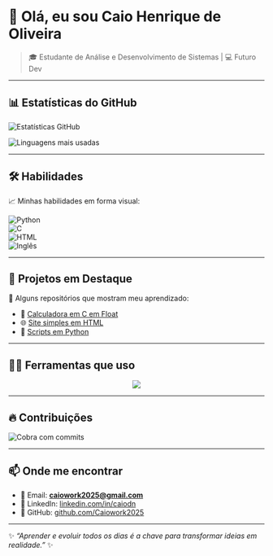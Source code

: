 # 👋 Olá, eu sou Caio Henrique de Oliveira  

> 🎓 Estudante de Análise e Desenvolvimento de Sistemas | 💻 Futuro Dev  

---

## 📊 Estatísticas do GitHub
![Estatísticas GitHub](https://github-readme-stats.vercel.app/api?username=Caiowork2025&show_icons=true&theme=tokyonight)  

![Linguagens mais usadas](https://github-readme-stats.vercel.app/api/top-langs/?username=Caiowork2025&layout=compact&theme=tokyonight)  

---

## 🛠 Habilidades  
📈 Minhas habilidades em forma visual:  

![Python](https://img.shields.io/badge/Python-30%25-blue?style=for-the-badge&logo=python)  
![C](https://img.shields.io/badge/C-30%25-darkblue?style=for-the-badge&logo=c)  
![HTML](https://img.shields.io/badge/HTML-40%25-orange?style=for-the-badge&logo=html5)  
![Inglês](https://img.shields.io/badge/Inglês-Intermediário-green?style=for-the-badge&logo=googletranslate)  

---

## 🚀 Projetos em Destaque
📌 Alguns repositórios que mostram meu aprendizado:  

- 🔢 [Calculadora em C em Float](https://github.com/Caiowork2025/IMC)  
- 🌐 [Site simples em HTML](https://github.com/Caiowork2025/HTML-Site)  
- 🐍 [Scripts em Python](https://github.com/Caiowork2025/Python-Scripts)  

---

## 🧑‍💻 Ferramentas que uso  
<div align="center">
  
<img src="https://skillicons.dev/icons?i=python,c,html,git,github,vscode" />

</div>

---

## 🔥 Contribuições
![Cobra com commits](https://raw.githubusercontent.com/Caiowork2025/Caiowork2025/output/github-contribution-grid-snake.svg)

---

## 📫 Onde me encontrar
- 📧 Email: **caiowork2025@gmail.com**  
- 🔗 LinkedIn: [linkedin.com/in/caiodn](https://www.linkedin.com/in/caiodn/)  
- 🔗 GitHub: [github.com/Caiowork2025](https://github.com/Caiowork2025)  

---

✨ *“Aprender e evoluir todos os dias é a chave para transformar ideias em realidade.”* ✨
